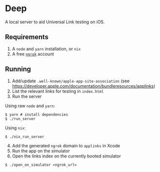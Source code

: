 # Deep

A local server to aid Universal Link testing on iOS. 

## Requirements

1. A `node` and `yarn` installation, or `nix`
2. A free [`ngrok`](https://ngrok.io) account

## Running

1. Add/update `.well-known/apple-app-site-association` (see https://developer.apple.com/documentation/bundleresources/applinks)
2. List the relevant links for testing in `index.html`
3. Run the server

Using raw `node` and `yarn`:
```shell
$ yarn # install dependencies
$ ./run_server
```
Using `nix`:
```shell
$ ./nix_run_server
```
4. Add the generated `ngrok` domain to `applinks` in Xcode
5. Run the app on the simulator
6. Open the links index on the currently booted simulator
```shell
$ ./open_on_simulator <ngrok_url>
```
